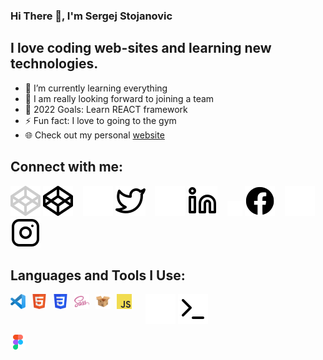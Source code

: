 ### Hi There 👋, I'm Sergej Stojanovic

## I **love coding** web-sites and **learning** new technologies.

- 📖 I’m currently learning everything 
- 👯 I am really looking forward to joining a team
- 🥅 2022 Goals: Learn REACT framework
- ⚡ Fun fact: I love to going to the gym
- 🌐 Check out my personal [website]

## Connect with me:

[![codepen](./images/socials/codepen-dark.svg)](https://codepen.io/0sergej#gh-dark-mode-only)
[![codepen](./images/socials/codepen-light.svg)](https://codepen.io/0sergej#gh-light-mode-only)
&nbsp;&nbsp;
[![twitter](./images/socials/twitter-dark.svg)](https://twitter.com/es0gr#gh-dark-mode-only)
[![twitter](./images/socials/twitter-light.svg)](https://twitter.com/es0gr#gh-light-mode-only)
&nbsp;&nbsp;
[![linkedin](./images/socials/linkedin-dark.svg)](https://linkedin.com/in/sergejstojanovic#gh-dark-mode-only)
[![linkedin](./images/socials/linkedin-light.svg)](https://linkedin.com/in/sergejstojanovic#gh-light-mode-only)
&nbsp;&nbsp;
[![facebook](./images/socials/facebook-dark.png)](https://fb.com/sergejstojanovic#gh-dark-mode-only)
[![facebook](./images/socials/facebook-light.svg)](https://fb.com/sergejstojanovic#gh-light-mode-only)
&nbsp;&nbsp;
[![instagram](./images/socials/instagram-dark.svg)](https://instagram.com/jegres00#gh-dark-mode-only)
[![instagram](./images/socials/instagram-light.svg)](https://instagram.com/jegres00#gh-light-mode-only)

## Languages and Tools I Use:

[<img align="left" alt="vscode" width="24px" src="./images/tools/vscode.svg" style="padding-right:10px;" />][vscode]

[<img align="left" alt="html5" width="24px" src="./images/tools/html5.svg" style="padding-right:10px;" />][html5]

[<img align="left" alt="css3" width="24px" src="./images/tools/css3.svg" style="padding-right:10px;" />][css3]

[<img align="left" alt="sass" width="24px" src="./images/tools/sass.svg" style="padding-right:10px;" />][sass]

[<img align="left" alt="parcel" width="24px" src="./images/tools/parcel.svg" style="padding-right:10px;" />][parcel]

[<img align="left" alt="javascript" width="24px" src="./images/tools/javascript.svg" style="padding-right:10px;" />][javascript]

&nbsp;&nbsp;
[![git](./images/socials/git-dark.svg)](https://git-scm.com/#gh-dark-mode-only)
[![git](./images/socials/git-light.svg)](https://git-scm.com/#gh-light-mode-only)

[<img align="left" alt="figma" width="24px" src="./images/tools/figma.svg" style="padding-right:10px;" />][figma]

[website]: https://6258617370117e209327df5f--ephemeral-gelato-f1f98f.netlify.app/
[codepen]: https://codepen.io/0sergej
[facebook]: https://fb.com/sergejstojanovic
[twitter]: https://twitter.com/es0gr
[instagram]: https://instagram.com/jegres00
[linkedin]: https://linkedin.com/in/sergejstojanovic
[vscode]: https://code.visualstudio.com/
[html5]: https://developer.mozilla.org/en-US/docs/Web/HTML
[css3]: https://developer.mozilla.org/en-US/docs/Web/CSS
[tailwind]: https://tailwindcss.com/
[sass]: https://sass-lang.com
[parcel]: https://parceljs.org/
[javascript]: https://developer.mozilla.org/en-US/docs/Web/JavaScript
[git]: https://git-scm.com/
[figma]: https://www.figma.com/